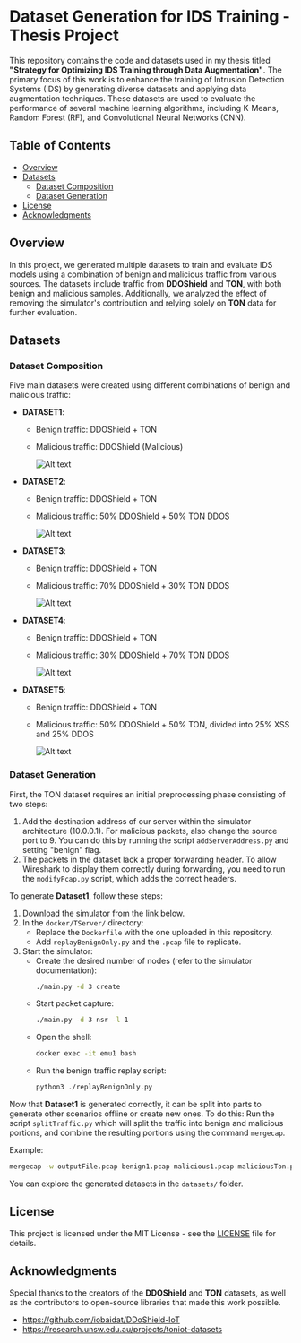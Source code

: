 # Dataset Generation for IDS Training - Thesis Project

This repository contains the code and datasets used in my thesis titled **"Strategy for Optimizing IDS Training through Data Augmentation"**. The primary focus of this work is to enhance the training of Intrusion Detection Systems (IDS) by generating diverse datasets and applying data augmentation techniques. These datasets are used to evaluate the performance of several machine learning algorithms, including K-Means, Random Forest (RF), and Convolutional Neural Networks (CNN).

## Table of Contents

- [Overview](#overview)
- [Datasets](#datasets)
  - [Dataset Composition](#dataset-composition)
  - [Dataset Generation](#dataset-generation)
- [License](#license)
- [Acknowledgments](#acknowledgments)

## Overview

In this project, we generated multiple datasets to train and evaluate IDS models using a combination of benign and malicious traffic from various sources. The datasets include traffic from **DDOShield** and **TON**, with both benign and malicious samples. Additionally, we analyzed the effect of removing the simulator's contribution and relying solely on **TON** data for further evaluation.

## Datasets

### Dataset Composition

Five main datasets were created using different combinations of benign and malicious traffic:

- **DATASET1**: 
  - Benign traffic: DDOShield + TON
  - Malicious traffic: DDOShield (Malicious)
  
    ![Alt text](images/composizione_DATASET_1.png)

- **DATASET2**: 
  - Benign traffic: DDOShield + TON
  - Malicious traffic: 50% DDOShield + 50% TON DDOS
  
    ![Alt text](images/composizione_DATASET_2.png)

- **DATASET3**: 
  - Benign traffic: DDOShield + TON
  - Malicious traffic: 70% DDOShield + 30% TON DDOS
  
    ![Alt text](images/composizione_DATASET_3.png)

- **DATASET4**: 
  - Benign traffic: DDOShield + TON
  - Malicious traffic: 30% DDOShield + 70% TON DDOS
  
    ![Alt text](images/composizione_DATASET_4.png)

- **DATASET5**: 
  - Benign traffic: DDOShield + TON
  - Malicious traffic: 50% DDOShield + 50% TON, divided into 25% XSS and 25% DDOS
  
    ![Alt text](images/composizione_DATASET_5.png)

### Dataset Generation

First, the TON dataset requires an initial preprocessing phase consisting of two steps: 
1. Add the destination address of our server within the simulator architecture (10.0.0.1). For malicious packets, also change the source port to 9. You can do this by running the script `addServerAddress.py` and setting "benign" flag.
2. The packets in the dataset lack a proper forwarding header. To allow Wireshark to display them correctly during forwarding, you need to run the `modifyPcap.py` script, which adds the correct headers.

To generate **Dataset1**, follow these steps:

1. Download the simulator from the link below.
2. In the `docker/TServer/` directory:
   - Replace the `Dockerfile` with the one uploaded in this repository.
   - Add `replayBenignOnly.py` and the `.pcap` file to replicate.
3. Start the simulator:
   - Create the desired number of nodes (refer to the simulator documentation):
     ```bash
     ./main.py -d 3 create
     ```
   - Start packet capture:
     ```bash
     ./main.py -d 3 nsr -l 1
     ```
   - Open the shell:
     ```bash
     docker exec -it emu1 bash
     ```
   - Run the benign traffic replay script:
     ```bash
     python3 ./replayBenignOnly.py
     ```

Now that **Dataset1** is generated correctly, it can be split into parts to generate other scenarios offline or create new ones. To do this:
Run the script `splitTraffic.py` which will split the traffic into benign and malicious portions, and combine the resulting portions using the command `mergecap`.

Example:
```bash
mergecap -w outputFile.pcap benign1.pcap malicious1.pcap maliciousTon.pcap
```

You can explore the generated datasets in the `datasets/` folder.
## License

This project is licensed under the MIT License - see the [LICENSE](LICENSE) file for details.

## Acknowledgments

Special thanks to the creators of the **DDOShield** and **TON** datasets, as well as the contributors to open-source libraries that made this work possible.

- https://github.com/iobaidat/DDoShield-IoT
- https://research.unsw.edu.au/projects/toniot-datasets
